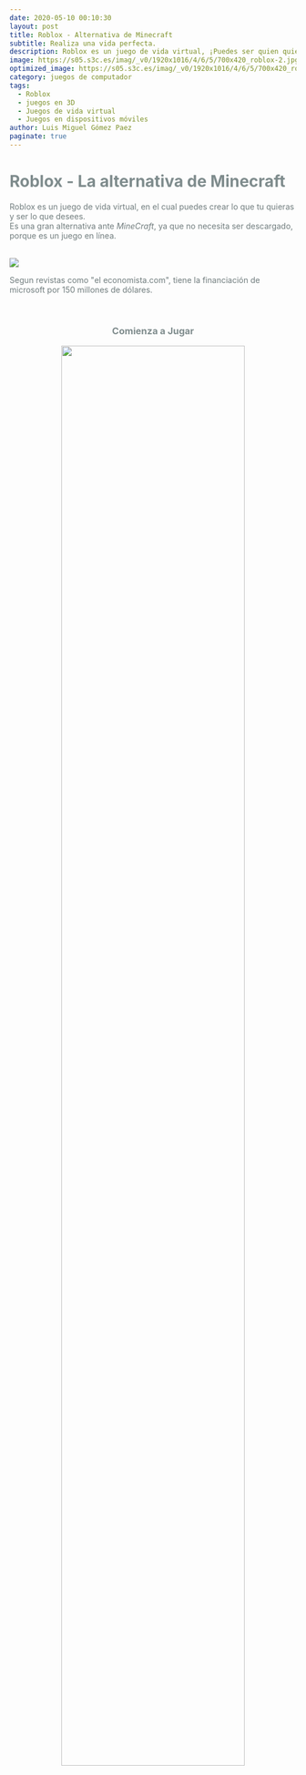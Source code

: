 ```yaml
---
date: 2020-05-10 00:10:30
layout: post
title: Roblox - Alternativa de Minecraft
subtitle: Realiza una vida perfecta. 
description: Roblox es un juego de vida virtual, ¡Puedes ser quien quieras!
image: https://s05.s3c.es/imag/_v0/1920x1016/4/6/5/700x420_roblox-2.jpg
optimized_image: https://s05.s3c.es/imag/_v0/1920x1016/4/6/5/700x420_roblox-2.jpg
category: juegos de computador
tags:
  - Roblox
  - juegos en 3D
  - Juegos de vida virtual
  - Juegos en dispositivos móviles
author: Luis Miguel Gómez Paez
paginate: true
---
```


<h1 style = "color:  #7f8c8d;">Roblox - La alternativa de Minecraft</h1>

<p style = "color: #717d7e;">Roblox es un juego de vida virtual, en el cual puedes crear lo que tu quieras y ser lo que desees.
<br>
Es una gran alternativa ante <em>MineCraft</em>, ya que no necesita ser descargado, porque es un juego en línea.
</p>

<br>
<img src = "https://s05.s3c.es/imag/_v0/1920x1016/4/6/5/700x420_roblox-2.jpg">


<br>
<p style = "color: #717d7e;">
Segun revistas como "el economista.com", tiene la financiación de microsoft por 150 millones de dólares.
</p>
<br>

<center><h3 style = "color:#7f8c8d;">Comienza a Jugar</h3></center>
<center><a href = "https://www.roblox.com/"><img alinig = "center" style = "opacity: 1.0;" class = "hoverImg" width = "80%" src ="https://i.pinimg.com/236x/1f/c7/0a/1fc70a20a7b094f3f106330fbe34129c.jpg">


<style type="text/css">
.hoverImg:hover{
    opacity: 0.7;
}
</style>
